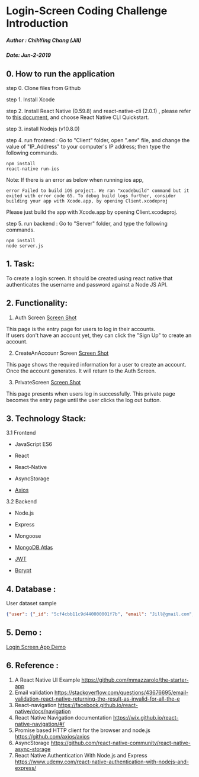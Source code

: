 # Login-Screen Coding Challenge Introduction

##### Author : ChihYing Chang (Jill)
##### Date: Jun-2-2019

## 0. How to run the application


step 0. Clone files from Github 

step 1. Install Xcode

step 2. Install React Native (0.59.8) and react-native-cli (2.0.1) , please refer to [this document](https://facebook.github.io/react-native/docs/getting-started.html), and choose React Native CLI Quickstart. 

step 3. install Nodejs  (v10.8.0)

step 4. run frontend : 
Go to "Client" folder, open ".env" file, and change the value of "IP_Address" to your computer's IP address; then type the following commands.

```
npm install
react-native run-ios
```

Note: If there is an error as below when running ios app, 
```
error Failed to build iOS project. We ran "xcodebuild" command but it exited with error code 65. To debug build logs further, consider building your app with Xcode.app, by opening Client.xcodeproj
```
Please just build the app with Xcode.app by opening Client.xcodeproj.

step 5. run backend : 
Go to "Server" folder, and type the following commands.

```
npm install
node server.js
```



## 1. Task:

 To create a login screen. It should be created using react native that authenticates the username and password against a Node JS API.

## 2. Functionality:

1. Auth Screen 
[Screen Shot](https://ibb.co/ns5jHDc )

This page is the entry page for users to log in their accounts.  
If users don't have an account yet, they can click the "Sign Up" to create an account.

2. CreateAnAccounr Screen
[Screen Shot](https://ibb.co/cDzKk4L )

This page shows the required information for a user to create an account. Once the account generates. It will return to the Auth Screen.

3. PrivateScreen 
[Screen Shot](https://ibb.co/TkDtkyv )

This page presents when users log in successfully. This private page becomes the entry page until the user clicks the log out button.



## 3. Technology Stack:

3.1 Frontend
- JavaScript ES6
- React
- React-Native
- AsyncStorage 
    
- [Axios](https://github.com/axios/axios)

3.2 Backend
- Node.js
- Express
    
- Mongoose
    
- [MongoDB.Atlas](https://www.mongodb.com/cloud/atlas/migrate?utm_medium=INT&utm_source=atlas-login&utm_campaign=migrations)
    
- [JWT](https://jwt.io/introduction/)
    
- [Bcrypt](https://www.npmjs.com/package/bcrypt)
    
## 4. Database :

User dataset sample
```json
{"user": {"_id": "5cf4cbb11c9d440000001f7b", "email": "Jill@gmail.com", "password":  "$2b$12$jRa0TWq9VTiVxIX9YeYsEuppjvxEDwpzs8SC/wRYtoZtGKefWpXZe, "username": "Jill"}}
```

## 5. Demo :

[Login Screen App Demo](https://youtu.be/ELFKShNxKtU)

## 6. Reference :

1. A React Native UI Example
https://github.com/mmazzarolo/the-starter-app
2. Email validation
https://stackoverflow.com/questions/43676695/email-validation-react-native-returning-the-result-as-invalid-for-all-the-e
3. React-navigation
https://facebook.github.io/react-native/docs/navigation
4. React Native Navigation documentation
https://wix.github.io/react-native-navigation/#/
5. Promise based HTTP client for the browser and node.js
https://github.com/axios/axios
6. AsyncStorage
https://github.com/react-native-community/react-native-async-storage
7. React Native Authentication With Node.js and Express 
https://www.udemy.com/react-native-authentication-with-nodejs-and-express/

